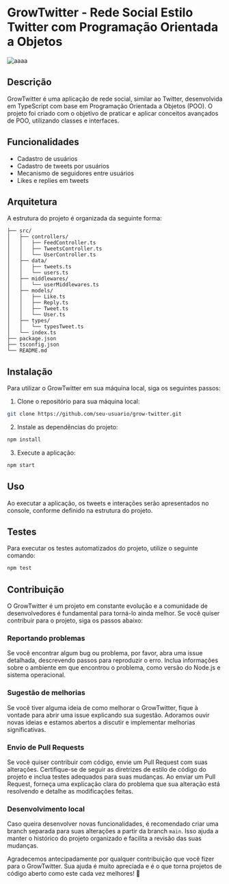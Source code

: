 # GrowTwitter - Rede Social Estilo Twitter com Programação Orientada a Objetos

![aaaa](https://github.com/Thamireslopescz/Growtweet---Thamireslopescz/assets/100656019/6aaa8bbd-9426-4db1-add0-a8bcc662ea0c)

## Descrição

GrowTwitter é uma aplicação de rede social, similar ao Twitter, desenvolvida em TypeScript com base em Programação Orientada a Objetos (POO). O projeto foi criado com o objetivo de praticar e aplicar conceitos avançados de POO, utilizando classes e interfaces.

## Funcionalidades

- Cadastro de usuários
- Cadastro de tweets por usuários
- Mecanismo de seguidores entre usuários
- Likes e replies em tweets

## Arquitetura

A estrutura do projeto é organizada da seguinte forma:

```
├── src/
│   ├── controllers/
│   │   ├── FeedController.ts
│   │   ├── TweetsController.ts
│   │   └── UserController.ts
│   ├── data/
│   │   ├── tweets.ts
│   │   └── users.ts
│   ├── middlewares/
│   │   └── userMiddlewares.ts
│   ├── models/
│   │   ├── Like.ts
│   │   ├── Reply.ts
│   │   ├── Tweet.ts
│   │   └── User.ts
│   ├── types/
│   │   └── typesTweet.ts
│   └── index.ts
├── package.json
├── tsconfig.json
└── README.md
```

## Instalação

Para utilizar o GrowTwitter em sua máquina local, siga os seguintes passos:

1. Clone o repositório para sua máquina local:

```bash
git clone https://github.com/seu-usuario/grow-twitter.git
```

2. Instale as dependências do projeto:

```bash
npm install
```

3. Execute a aplicação:

```bash
npm start
```

## Uso

Ao executar a aplicação, os tweets e interações serão apresentados no console, conforme definido na estrutura do projeto.

## Testes

Para executar os testes automatizados do projeto, utilize o seguinte comando:

```bash
npm test
```

## Contribuição

O GrowTwitter é um projeto em constante evolução e a comunidade de desenvolvedores é fundamental para torná-lo ainda melhor. Se você quiser contribuir para o projeto, siga os passos abaixo:

### Reportando problemas

Se você encontrar algum bug ou problema, por favor, abra uma issue detalhada, descrevendo passos para reproduzir o erro. Inclua informações sobre o ambiente em que encontrou o problema, como versão do Node.js e sistema operacional.

### Sugestão de melhorias

Se você tiver alguma ideia de como melhorar o GrowTwitter, fique à vontade para abrir uma issue explicando sua sugestão. Adoramos ouvir novas ideias e estamos abertos a discutir e implementar melhorias significativas.

### Envio de Pull Requests

Se você quiser contribuir com código, envie um Pull Request com suas alterações. Certifique-se de seguir as diretrizes de estilo de código do projeto e inclua testes adequados para suas mudanças. Ao enviar um Pull Request, forneça uma explicação clara do problema que sua alteração está resolvendo e detalhe as modificações feitas.

### Desenvolvimento local

Caso queira desenvolver novas funcionalidades, é recomendado criar uma branch separada para suas alterações a partir da branch `main`. Isso ajuda a manter o histórico do projeto organizado e facilita a revisão das suas mudanças.

Agradecemos antecipadamente por qualquer contribuição que você fizer para o GrowTwitter. Sua ajuda é muito apreciada e é o que torna projetos de código aberto como este cada vez melhores! 🌟
